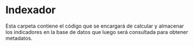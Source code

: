 # Indexador
Esta carpeta contiene el código que se encargará de calcular y almacenar los indicadores en la base de datos
que luego será consultada para obtener metadatos.


